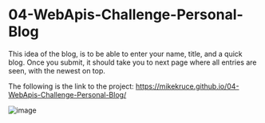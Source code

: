 # 04-WebApis-Challenge-Personal-Blog

This idea of the blog, is to be able to enter your name, title, and a quick blog. Once you submit, it should take you to next page where all entries are seen, with the newest on top.

The following is the link to the project: https://mikekruce.github.io/04-WebApis-Challenge-Personal-Blog/

![image](https://github.com/MikeKruce/04-WebApis-Challenge-Personal-Blog/assets/160695510/ec0ef80e-ffd4-49b1-a770-7e97d5d648f1)

